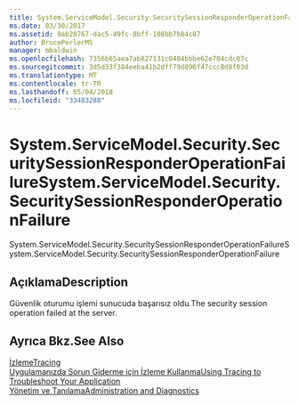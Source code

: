 ```yaml
---
title: System.ServiceModel.Security.SecuritySessionResponderOperationFailure
ms.date: 03/30/2017
ms.assetid: 9ab20767-dac5-49fc-8bff-108bb7b84c87
author: BrucePerlerMS
manager: mbaldwin
ms.openlocfilehash: 7356b65aea7ab827131c0484bbbe62e704cdc07c
ms.sourcegitcommit: 3d5d33f384eeba41b2dff79d096f47ccc8d8f03d
ms.translationtype: MT
ms.contentlocale: tr-TR
ms.lasthandoff: 05/04/2018
ms.locfileid: "33483288"
---
```

# <a name="systemservicemodelsecuritysecuritysessionresponderoperationfailure"></a><span data-ttu-id="7fea2-102">System.ServiceModel.Security.SecuritySessionResponderOperationFailure</span><span class="sxs-lookup"><span data-stu-id="7fea2-102">System.ServiceModel.Security.SecuritySessionResponderOperationFailure</span></span>
<span data-ttu-id="7fea2-103">System.ServiceModel.Security.SecuritySessionResponderOperationFailure</span><span class="sxs-lookup"><span data-stu-id="7fea2-103">System.ServiceModel.Security.SecuritySessionResponderOperationFailure</span></span>  
  
## <a name="description"></a><span data-ttu-id="7fea2-104">Açıklama</span><span class="sxs-lookup"><span data-stu-id="7fea2-104">Description</span></span>  
 <span data-ttu-id="7fea2-105">Güvenlik oturumu işlemi sunucuda başarısız oldu.</span><span class="sxs-lookup"><span data-stu-id="7fea2-105">The security session operation failed at the server.</span></span>  
  
## <a name="see-also"></a><span data-ttu-id="7fea2-106">Ayrıca Bkz.</span><span class="sxs-lookup"><span data-stu-id="7fea2-106">See Also</span></span>  
 [<span data-ttu-id="7fea2-107">İzleme</span><span class="sxs-lookup"><span data-stu-id="7fea2-107">Tracing</span></span>](../../../../../docs/framework/wcf/diagnostics/tracing/index.md)  
 [<span data-ttu-id="7fea2-108">Uygulamanızda Sorun Giderme için İzleme Kullanma</span><span class="sxs-lookup"><span data-stu-id="7fea2-108">Using Tracing to Troubleshoot Your Application</span></span>](../../../../../docs/framework/wcf/diagnostics/tracing/using-tracing-to-troubleshoot-your-application.md)  
 [<span data-ttu-id="7fea2-109">Yönetim ve Tanılama</span><span class="sxs-lookup"><span data-stu-id="7fea2-109">Administration and Diagnostics</span></span>](../../../../../docs/framework/wcf/diagnostics/index.md)
